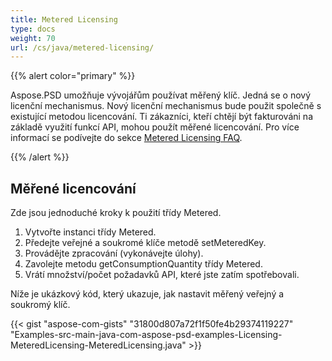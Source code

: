 ```yaml
---
title: Metered Licensing
type: docs
weight: 70
url: /cs/java/metered-licensing/
---
```


{{% alert color="primary" %}} 

Aspose.PSD umožňuje vývojářům používat měřený klíč. Jedná se o nový licenční mechanismus. Nový licenční mechanismus bude použit společně s existující metodou licencování. Ti zákazníci, kteří chtějí být fakturováni na základě využití funkcí API, mohou použít měřené licencování. Pro více informací se podívejte do sekce [Metered Licensing FAQ](https://purchase.aspose.com/faqs/licensing/metered).

{{% /alert %}} 

## **Měřené licencování**
Zde jsou jednoduché kroky k použití třídy Metered.

1. Vytvořte instanci třídy Metered.
1. Předejte veřejné a soukromé klíče metodě setMeteredKey.
1. Provádějte zpracování (vykonávejte úlohy).
1. Zavolejte metodu getConsumptionQuantity třídy Metered.
1. Vrátí množství/počet požadavků API, které jste zatím spotřebovali.

Níže je ukázkový kód, který ukazuje, jak nastavit měřený veřejný a soukromý klíč.

{{< gist "aspose-com-gists" "31800d807a72f1f50fe4b29374119227" "Examples-src-main-java-com-aspose-psd-examples-Licensing-MeteredLicensing-MeteredLicensing.java" >}}
